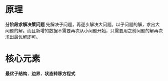# 原理
**分阶段求解决策问题**
先解决子问题，再逐步解决大问题。以子问题的解，求出大问题的解。而且新增的数据不需要再次从小问题开始，只需要用之前问题的解再次求出最优解即可。
# 核心元素
**最优子结构**，**边界**，**状态转移方程式**